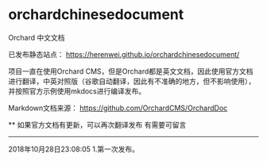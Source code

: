 # orchardchinesedocument
Orchard 中文文档

已发布静态站点：
https://herenwei.github.io/orchardchinesedocument/


项目一直在使用Orchard CMS，但是Orchard都是英文文档，因此使用官方文档进行翻译，中英对照版（谷歌自动翻译，因此有不准确的地方，但不影响使用），并按照官方示例使用mkdocs进行编译发布。


Markdown文档来源：
https://github.com/OrchardCMS/OrchardDoc

** 如果官方文档有更新，可以再次翻译发布 有需要可留言

-----------

2018年10月28日23:08:05
1.第一次发布。

